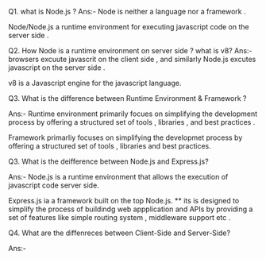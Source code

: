 Q1. what is Node.js ?
Ans:- Node is neither a language nor a framework .

Node/Node.js a runtime environment for executing javascript code on the server side . 

Q2. How Node is a runtime environment on server side ? what is v8?
Ans:-  browsers excuute javascrit on the client side , and similarly Node.js excutes javascript on the server side .

v8 is a Javascript engine for the javascript language.

Q3. What is the difference between Runtime  Environment & Framework ?

Ans:- Runtime environment primarily focues on simplifying the development process by offering a structured set of tools , libraries , and best practices . 

Framework primarliy focuses on simplifying the developmet process by offering a structured set of tools , libraries and best practices. 

Q3. What is the deifference between Node.js and Express.js?

Ans:- Node.js is a runtime environment that allows the execution of javascript code server side.

Express.js ia a framework built on the top Node.js.
    ** its is designed to simplify the process of buildindg web appplication and APIs by providing a set of features like simple routing system ,  middleware support etc .

Q4. What are the diffenreces between Client-Side and Server-Side?

Ans:-